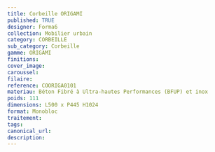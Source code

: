 ```yaml
---
title: Corbeille ORIGAMI
published: TRUE
designer: Forma6
collection: Mobilier urbain
category: CORBEILLE
sub_category: Corbeille
gamme: ORIGAMI
finitions: 
cover_image: 
caroussel: 
filaire: 
reference: COORIGA0101
materiau: Béton Fibré à Ultra-hautes Performances (BFUP) et inox
poids: 111
dimensions: L500 x P445 H1024
format: Monobloc
traitement: 
tags: 
canonical_url: 
description: 
---
```


